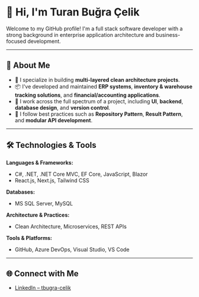 # 👋 Hi, I'm Turan Buğra Çelik

Welcome to my GitHub profile! I'm a full stack software developer with a strong background in enterprise application architecture and business-focused development.

---

## 🚀 About Me

- 🧩 I specialize in building **multi-layered clean architecture projects**.
- 📦 I've developed and maintained **ERP systems**, **inventory & warehouse tracking solutions**, and **financial/accounting applications**.
- 🔧 I work across the full spectrum of a project, including **UI**, **backend**, **database design**, and **version control**.
- 🔄 I follow best practices such as **Repository Pattern**, **Result Pattern**, and **modular API development**.

---

## 🛠️ Technologies & Tools

**Languages & Frameworks:**
- C#, .NET, .NET Core MVC, EF Core, JavaScript, Blazor  
- React.js, Next.js, Tailwind CSS

**Databases:**
- MS SQL Server, MySQL

**Architecture & Practices:**
- Clean Architecture, Microservices, REST APIs

**Tools & Platforms:**
- GitHub, Azure DevOps, Visual Studio, VS Code

---

## 🌐 Connect with Me

- [LinkedIn – tbugra-celik](https://www.linkedin.com/in/tbugra-celik/)

